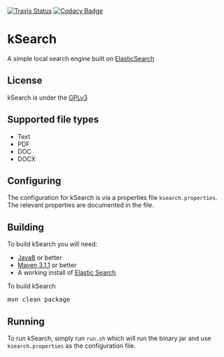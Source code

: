 [![Travis Status](https://api.travis-ci.com/teverett/kSearch.svg?branch=master)](https://travis-ci.com/teverett/kSearch.svg)
[![Codacy Badge](https://app.codacy.com/project/badge/Grade/9c804e8f75d24a2785450511e57b222c)](https://www.codacy.com/manual/teverett/kSearch?utm_source=github.com&amp;utm_medium=referral&amp;utm_content=teverett/kSearch&amp;utm_campaign=Badge_Grade)

# kSearch

A simple local search engine built on [ElasticSearch](https://www.elastic.co/)

## License

kSearch is under the [GPLv3](https://www.gnu.org/licenses/gpl-3.0.html)

## Supported file types

*   Text
*   PDF
*   DOC
*   DOCX

## Configuring

The configuration for kSearch is via a properties file `ksearch.properties`.  The relevant properties are documented in the file.

## Building

To build kSearch you will need:

*   [Java8](https://adoptopenjdk.net/) or better
*   [Maven 3.1.1](https://maven.apache.org/) or better
*   A working install of [Elastic Search](http://https://www.elastic.co/).

To build kSearch

<pre>
mvn clean package
</pre>

## Running
To run kSearch, simply run `run.sh` which will run the binary jar and use `ksearch.properties` as the configuration file.

